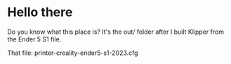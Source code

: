 # Hello there #

Do you know what this place is?
It's the out/ folder after I built Klipper from the Ender 5 S1 file.

That file: printer-creality-ender5-s1-2023.cfg